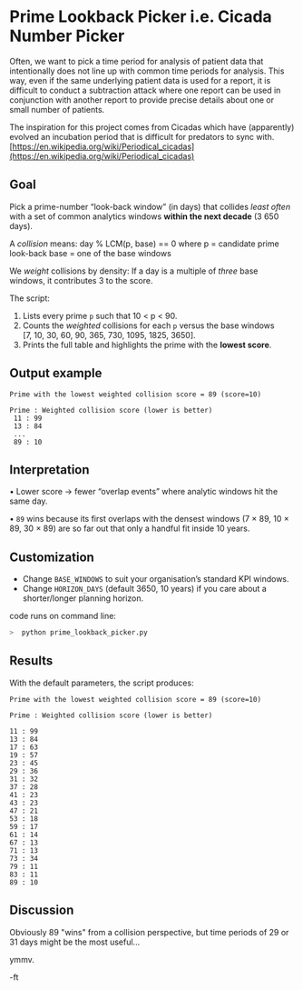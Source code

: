 Prime Lookback Picker i.e. Cicada Number Picker
=============================

Often, we want to pick a time period for analysis of patient data that intentionally does not line up with common time periods for analysis. 
This way, even if the same underlying patient data is used for a report, it is difficult to conduct a subtraction attack where one report can be used in 
conjunction with another report to provide precise details about one or small number of patients. 

The inspiration for this project comes from Cicadas which have (apparently) evolved an incubation period that is difficult for predators to sync with.
[https://en.wikipedia.org/wiki/Periodical_cicadas](https://en.wikipedia.org/wiki/Periodical_cicadas)


Goal
----
Pick a prime-number “look-back window” (in days) that collides *least often*
with a set of common analytics windows **within the next decade** (3 650 days).

A *collision* means:               day  %  LCM(p, base) == 0
where  p     = candidate prime look-back
       base  = one of the base windows

We *weight* collisions by density:
If a day is a multiple of *three* base windows, it contributes 3 to the score.

The script:

1.  Lists every prime `p` such that 10 < p < 90.
2.  Counts the *weighted* collisions for each `p` versus the base windows  
    [7, 10, 30, 60, 90, 365, 730, 1095, 1825, 3650].
3.  Prints the full table and highlights the prime with the **lowest score**.

Output example
--------------
    Prime with the lowest weighted collision score = 89 (score=10)

    Prime : Weighted collision score (lower is better)
     11 : 99
     13 : 84
     ...
     89 : 10

Interpretation
--------------
• Lower score → fewer “overlap events” where analytic windows
  hit the same day.

• `89` wins because its first overlaps with the densest windows
  (7 × 89, 10 × 89, 30 × 89) are so far out that only a handful
  fit inside 10 years.

Customization
-------------
* Change `BASE_WINDOWS` to suit your organisation’s standard KPI windows.
* Change `HORIZON_DAYS` (default 3650, 10 years) if you care about a shorter/longer
  planning horizon.


code runs on command line: 
```bash
>  python prime_lookback_picker.py
```

Results
--------------------
With the default parameters, the script produces: 

```
Prime with the lowest weighted collision score = 89 (score=10)

Prime : Weighted collision score (lower is better)

11 : 99
13 : 84
17 : 63
19 : 57
23 : 45
29 : 36
31 : 32
37 : 28
41 : 23
43 : 23
47 : 21
53 : 18
59 : 17
61 : 14
67 : 13
71 : 13
73 : 34
79 : 11
83 : 11
89 : 10
```

Discussion
----------------
Obviously 89 "wins" from a collision perspective, but time periods of 29 or 31 days might be the most useful... 

ymmv.

-ft

